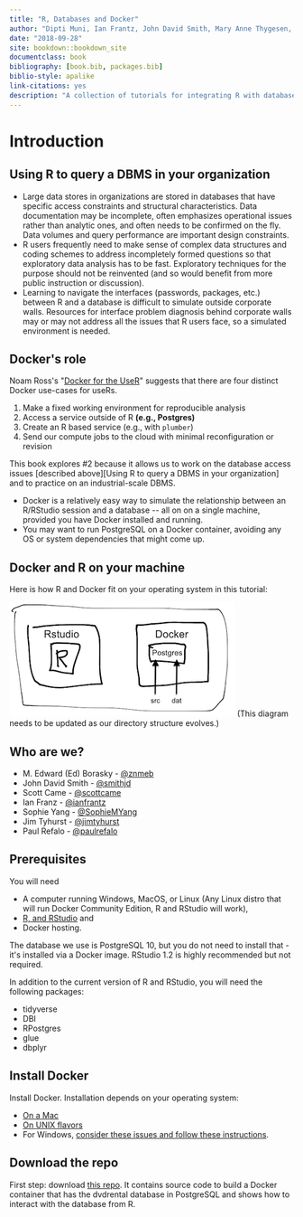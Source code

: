 ```yaml
---
title: "R, Databases and Docker"
author: "Dipti Muni, Ian Frantz, John David Smith, Mary Anne Thygesen, M. Edward (Ed) Borasky,  Scott Case, and Sophie Yang"
date: "2018-09-28"
site: bookdown::bookdown_site
documentclass: book
bibliography: [book.bib, packages.bib]
biblio-style: apalike
link-citations: yes
description: "A collection of tutorials for integrating R with databases using Docker"
---
```


# Introduction

## Using R to query a DBMS in your organization

* Large data stores in organizations are stored in databases that have specific access constraints and structural characteristics.  Data documentation may be incomplete, often emphasizes operational issues rather than analytic ones, and often needs to be confirmed on the fly.  Data volumes and query performance are important design constraints.
* R users frequently need to make sense of complex data structures and coding schemes to address incompletely formed questions so that exploratory data analysis has to be fast. Exploratory techniques for the purpose should not be reinvented (and so would benefit from more public instruction or discussion).
* Learning to navigate the interfaces (passwords, packages, etc.) between R and a database is difficult to simulate outside corporate walls.  Resources for interface problem diagnosis behind corporate walls may or may not address all the issues that R users face, so a simulated environment is needed.

## Docker's role

Noam Ross's "[Docker for the UseR](https://nyhackr.blob.core.windows.net/presentations/Docker-for-the-UseR_Noam-Ross.pdf)" suggests that there are four distinct Docker use-cases for useRs.  

1. Make a fixed working environment for reproducible analysis
2. Access a service outside of R **(e.g., Postgres)**
3. Create an R based service (e.g., with `plumber`)
4. Send our compute jobs to the cloud with minimal reconfiguration or revision

This book explores #2 because it allows us to work on the database access issues [described above][Using R to query a DBMS in your organization] and to practice on an industrial-scale DBMS.  

* Docker is a relatively easy way to simulate the relationship between an R/RStudio session and a database -- all on on a single machine, provided you have Docker installed and running.
* You may want to run PostgreSQL on a Docker container, avoiding any OS or system dependencies that might come up. 

## Docker and R on your machine

Here is how R and Docker fit on your operating system in this tutorial:
    
![R and Docker](./screenshots/r-and-docker.png)
(This diagram needs to be updated as our directory structure evolves.)

## Who are we?

* M. Edward (Ed) Borasky - [\@znmeb](https://github.com/znmeb)
* John David Smith - [\@smithjd](https://github.com/smithjd)
* Scott Came - [\@scottcame](https://github.com/scottcame)
* Ian Franz - [\@ianfrantz](https://github.com/ianfrantz)
* Sophie Yang - [\@SophieMYang](https://github.com/SophieMYang)
* Jim Tyhurst - [\@jimtyhurst](https://github.com/jimtyhurst)
* Paul Refalo - [\@paulrefalo](https://github.com/paulrefalo)

## Prerequisites
You will need

* A computer running Windows, MacOS, or Linux (Any Linux distro that will run Docker Community Edition, R and RStudio will work),
* [R, and RStudio](https://www.datacamp.com/community/tutorials/installing-R-windows-mac-ubuntu) and
* Docker hosting.

The database we use is PostgreSQL 10, but you do not need to install that - it's installed via a Docker image. RStudio 1.2 is highly recommended but not required.

In addition to the current version of R and RStudio, you will need the following packages:

* tidyverse
* DBI
* RPostgres
* glue
* dbplyr

## Install Docker

Install Docker.  Installation depends on your operating system:

  + [On a Mac](https://docs.docker.com/docker-for-mac/install/)
  + [On UNIX flavors](https://docs.docker.com/install/#supported-platforms)
  + For Windows, [consider these issues and follow these instructions](https://smithjd.github.io/sql-pet/docker-hosting-for-windows.html).

## Download the repo

First step: download [this repo](https://github.com/smithjd/sql-pet).  It contains source code to build a Docker container that has the dvdrental database in PostgreSQL and shows how to interact with the database from R.


